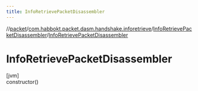 ```yaml
---
title: InfoRetrievePacketDisassembler
---
```

//[packet](../../../index.html)/[com.habbokt.packet.dasm.handshake.inforetrieve](../index.html)/[InfoRetrievePacketDisassembler](index.html)/[InfoRetrievePacketDisassembler](-info-retrieve-packet-disassembler.html)



# InfoRetrievePacketDisassembler



[jvm]\
constructor()




